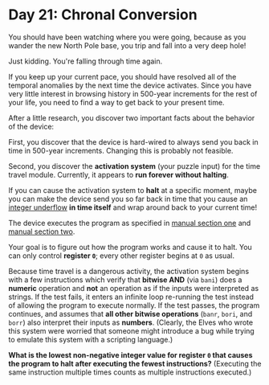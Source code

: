 # Day 21: Chronal Conversion

You should have been watching where you were going, because as you wander the new North Pole base, you trip and fall into a very deep hole!

Just kidding. You're falling through time again.

If you keep up your current pace, you should have resolved all of the temporal anomalies by the next time the device activates. Since you have very little interest in browsing history in 500-year increments for the rest of your life, you need to find a way to get back to your present time.

After a little research, you discover two important facts about the behavior of the device:

First, you discover that the device is hard-wired to always send you back in time in 500-year increments. Changing this is probably not feasible.

Second, you discover the __activation system__ (your puzzle input) for the time travel module. Currently, it appears to __run forever without halting__.

If you can cause the activation system to __halt__ at a specific moment, maybe you can make the device send you so far back in time that you cause an [integer underflow](https://cwe.mitre.org/data/definitions/191.html) __in time itself__ and wrap around back to your current time!

The device executes the program as specified in [manual section one](https://adventofcode.com/2018/day/16) and [manual section two](https://adventofcode.com/2018/day/19).

Your goal is to figure out how the program works and cause it to halt. You can only control __register `0`__; every other register begins at `0` as usual.

Because time travel is a dangerous activity, the activation system begins with a few instructions which verify that __bitwise AND__ (via `bani`) does a __numeric__ operation and __not__ an operation as if the inputs were interpreted as strings. If the test fails, it enters an infinite loop re-running the test instead of allowing the program to execute normally. If the test passes, the program continues, and assumes that __all other bitwise operations__ (`banr`, `bori`, and `borr`) also interpret their inputs as __numbers__. (Clearly, the Elves who wrote this system were worried that someone might introduce a bug while trying to emulate this system with a scripting language.)

__What is the lowest non-negative integer value for register `0` that causes the program to halt after executing the fewest instructions?__ (Executing the same instruction multiple times counts as multiple instructions executed.)
